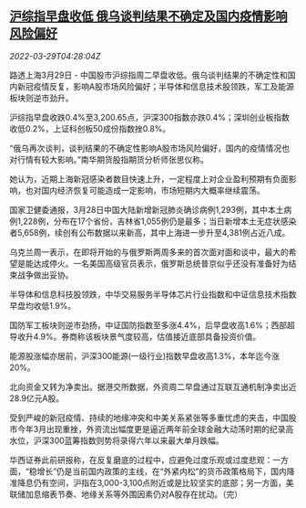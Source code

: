 <!--1648528262000-->
[沪综指早盘收低 俄乌谈判结果不确定及国内疫情影响风险偏好](https://cn.reuters.com/article/china-stock-market-morning-0329-idCNKCS2LQ0A2)
------

<div><i>2022-03-29T04:28:04Z</i></div><p>路透上海3月29日 - 中国股市沪综指周二早盘收低。俄乌谈判结果的不确定性和国内新冠疫情反复，影响A股市场风险偏好；半导体和信息技术股领跌，军工及能源板块则逆市劲升。</p><p>沪综指早盘收跌0.4%至3,200.65点，沪深300指数亦跌0.4%；深圳创业板指数收低0.2%，上证科创板50成份指数挫0.8%。</p><p>“俄乌再次谈判，谈判结果的不确定性影响A股市场风险偏好，国内的疫情情况也对行情有较大影响。”南华期货股指期货分析师张思仪称。</p><p>她认为，近期上海新冠感染者数目快速上升，一定程度上对企业盈利预期有负面影响，也对国内经济恢复可能造成一定影响，市场短期内大概率继续震荡。</p><p>国家卫健委通报，3月28日中国大陆新增新冠肺炎确诊病例1,293例，其中本土病例1,228例，分布在17个省份，吉林省1,055例仍是最多；当日新增本土无症状感染者5,658例，续创有公布数据以来新高，其中上海进一步升至4,381例占近八成。</p><p>乌克兰周一表示，在即将开始的与俄罗斯两周多来的首次面对面和谈中，最大的希望是能达成停火。一名美国高级官员表示，俄罗斯总统普京似乎还没有准备好为结束战争做出妥协。</p><p>半导体和信息科技股领跌，中华交易服务半导体芯片行业指数和中证信息技术指数早盘均收低1.9%。</p><p>国防军工板块则逆市劲扬，中证国防指数至多涨4.4%，后早盘收高1.6%；西部超导收升4.9%。券商称该板块景气度较高，估值接近底部具备投资价值。</p><p>能源股涨幅亦居前，沪深300能源(一级行业)指数早盘收高1.3%，本年迄今涨20%。</p><p>北向资金又转为净卖出。据港交所数据，外资周二早盘通过互联互通机制净卖出近28.9亿元A股。</p><p>受到严峻的新冠疫情、持续的地缘冲突和中美关系紧张等多重忧虑的夹击，中国股市今年3月出现重挫，外资流出幅度更是逼近两年前全球金融大动荡时期的纪录高水位，沪深300蓝筹指数则势将录得六年以来最大单月跌幅。</p><p>华西证券此前研报称，在反复磨底的过程中，应避免过度乐观或过度悲观：一方面，“稳增长”仍是当前国内政策的主线，在“外紧内松”的货币政策格局下，国内降准降息仍有空间，沪指在3,000-3,100点附近或是比较坚实的底部；另一方面，美联储加息缩表节奏、地缘关系等外围因素仍对A股存在扰动。（完）</p>
